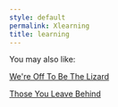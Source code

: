 ```yaml
---
style: default
permalink: Xlearning
title: learning
---
```

You may also like:

[We're Off To Be The Lizard](http://scp-wiki.net/we-re-off-to-be-the-lizard)

[Those You Leave Behind](http://scp-wiki.net/those-you-leave-behind)
